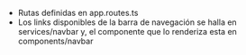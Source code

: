 - Rutas definidas en app.routes.ts
- Los links disponibles de la barra de navegación se halla en services/navbar y, el componente que lo renderiza esta en components/navbar
